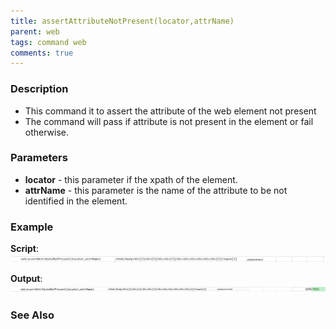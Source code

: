 ```yaml
---
title: assertAttributeNotPresent(locator,attrName)
parent: web
tags: command web
comments: true
---
```


### Description

- This command it to assert the attribute of the web element not present
- The command will pass if attribute is not present in the element or fail otherwise.

### Parameters

-  **locator** - this parameter if the xpath of the element.
-  **attrName** - this parameter is the name of the attribute to be not identified in the element.

### Example

**Script**:<br/>
![](image/assertAttributeNotPresent_01.png)

**Output**:<br/>
![](image/assertAttributeNotPresent_02.png)

### See Also